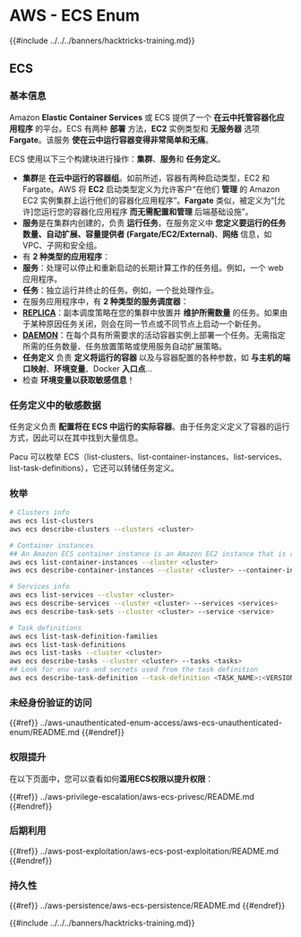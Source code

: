 # AWS - ECS Enum

{{#include ../../../banners/hacktricks-training.md}}

## ECS

### 基本信息

Amazon **Elastic Container Services** 或 ECS 提供了一个 **在云中托管容器化应用程序** 的平台。ECS 有两种 **部署** 方法，**EC2** 实例类型和 **无服务器** 选项 **Fargate**。该服务 **使在云中运行容器变得非常简单和无痛**。

ECS 使用以下三个构建块进行操作：**集群**、**服务**和 **任务定义**。

- **集群**是 **在云中运行的容器组**。如前所述，容器有两种启动类型，EC2 和 Fargate。AWS 将 **EC2** 启动类型定义为允许客户“在他们 **管理** 的 Amazon EC2 实例集群上运行他们的容器化应用程序”。**Fargate** 类似，被定义为“\[允许]您运行您的容器化应用程序 **而无需配置和管理** 后端基础设施”。
- **服务**是在集群内创建的，负责 **运行任务**。在服务定义中 **您定义要运行的任务数量、自动扩展、容量提供者 (Fargate/EC2/External)**、**网络** 信息，如 VPC、子网和安全组。
- 有 **2 种类型的应用程序**：
- **服务**：处理可以停止和重新启动的长期计算工作的任务组。例如，一个 web 应用程序。
- **任务**：独立运行并终止的任务。例如，一个批处理作业。
- 在服务应用程序中，有 **2 种类型的服务调度器**：
- [**REPLICA**](https://docs.aws.amazon.com/AmazonECS/latest/developerguide/ecs_services.html)：副本调度策略在您的集群中放置并 **维护所需数量** 的任务。如果由于某种原因任务关闭，则会在同一节点或不同节点上启动一个新任务。
- [**DAEMON**](https://docs.aws.amazon.com/AmazonECS/latest/developerguide/ecs_services.html)：在每个具有所需要求的活动容器实例上部署一个任务。无需指定所需的任务数量、任务放置策略或使用服务自动扩展策略。
- **任务定义** 负责 **定义将运行的容器** 以及与容器配置的各种参数，如 **与主机的端口映射**、**环境变量**、Docker **入口点**...
- 检查 **环境变量以获取敏感信息**！

### 任务定义中的敏感数据

任务定义负责 **配置将在 ECS 中运行的实际容器**。由于任务定义定义了容器的运行方式，因此可以在其中找到大量信息。

Pacu 可以枚举 ECS（list-clusters、list-container-instances、list-services、list-task-definitions），它还可以转储任务定义。

### 枚举
```bash
# Clusters info
aws ecs list-clusters
aws ecs describe-clusters --clusters <cluster>

# Container instances
## An Amazon ECS container instance is an Amazon EC2 instance that is running the Amazon ECS container agent and has been registered into an Amazon ECS cluster.
aws ecs list-container-instances --cluster <cluster>
aws ecs describe-container-instances --cluster <cluster> --container-instances <container_instance_arn>

# Services info
aws ecs list-services --cluster <cluster>
aws ecs describe-services --cluster <cluster> --services <services>
aws ecs describe-task-sets --cluster <cluster> --service <service>

# Task definitions
aws ecs list-task-definition-families
aws ecs list-task-definitions
aws ecs list-tasks --cluster <cluster>
aws ecs describe-tasks --cluster <cluster> --tasks <tasks>
## Look for env vars and secrets used from the task definition
aws ecs describe-task-definition --task-definition <TASK_NAME>:<VERSION>
```
### 未经身份验证的访问

{{#ref}}
../aws-unauthenticated-enum-access/aws-ecs-unauthenticated-enum/README.md
{{#endref}}

### 权限提升

在以下页面中，您可以查看如何**滥用ECS权限以提升权限**：

{{#ref}}
../aws-privilege-escalation/aws-ecs-privesc/README.md
{{#endref}}

### 后期利用

{{#ref}}
../aws-post-exploitation/aws-ecs-post-exploitation/README.md
{{#endref}}

### 持久性

{{#ref}}
../aws-persistence/aws-ecs-persistence/README.md
{{#endref}}

{{#include ../../../banners/hacktricks-training.md}}
